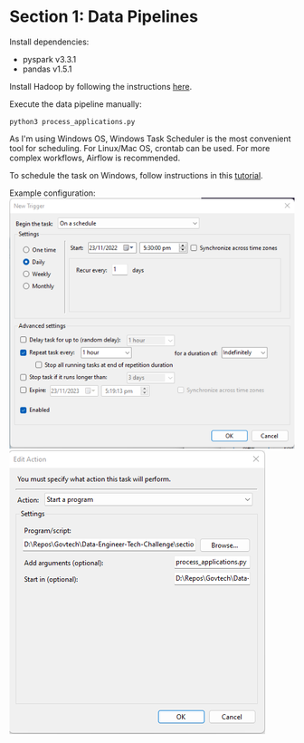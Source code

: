 # Section 1: Data Pipelines

Install dependencies:
- pyspark v3.3.1
- pandas v1.5.1

Install Hadoop by following the instructions [here](https://medium.com/@farhan0syakir/setup-pycharm-hadoop-pyspark-development-on-windows-without-installing-hadoop-6aa7bde7d189).

Execute the data pipeline manually:
```
python3 process_applications.py
```

As I'm using Windows OS, Windows Task Scheduler is the most convenient tool for scheduling. For Linux/Mac OS, crontab can be used. For more complex workflows, Airflow is recommended.

To schedule the task on Windows, follow instructions in this [tutorial](https://www.jcchouinard.com/python-automation-using-task-scheduler).

Example configuration:
![image](images/config_1.png)
![image](images/config_2.png)
